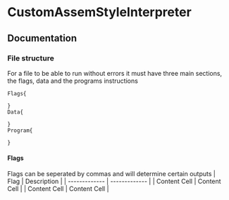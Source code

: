 # CustomAssemStyleInterpreter

## Documentation
### File structure
For a file to be able to run without errors it must have three main sections, the flags, data and the programs instructions
```
Flags{

}
Data{

}
Program{

}
```
#### Flags
Flags can be seperated by commas and will determine certain outputs
| Flag          | Description |
| ------------- | ------------- |
| Content Cell  | Content Cell  |
| Content Cell  | Content Cell  |
